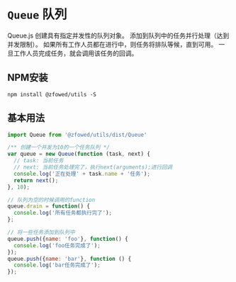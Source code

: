 # `Queue` 队列

Queue.js 创建具有指定并发性的队列对象。 添加到队列中的任务并行处理（达到并发限制）。 如果所有工作人员都在进行中，则任务将排队等候，直到可用。 一旦工作人员完成任务，就会调用该任务的回调。

## NPM安装

```shell
npm install @zfowed/utils -S
```

## 基本用法

```javascript
import Queue from '@zfowed/utils/dist/Queue'
```

```javascript
/** 创建一个并发为10的一个任务队列 */
var queue = new Queue(function (task, next) {
  // task: 当前任务
  // next: 当前任务处理完了，执行next(arguments);进行回调
  console.log('正在处理' + task.name + '任务');
  return next();
}, 10);

// 队列为空的时候调用的function
queue.drain = function() {
  console.log('所有任务都执行完了');
};

// 将一些任务添加到队列中
queue.push({name: 'foo'}, function() {
  console.log('foo任务完成了');
});
queue.push({name: 'bar'}, function () {
  console.log('bar任务完成了');
});
```
